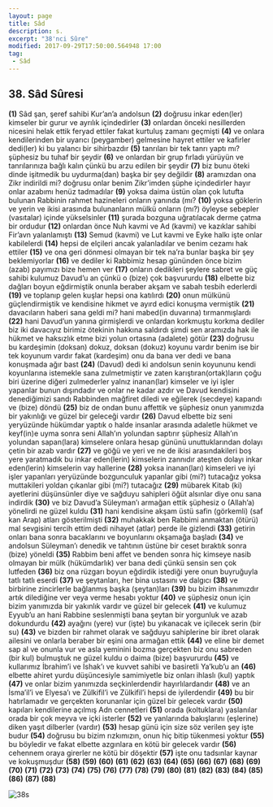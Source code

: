 ```yaml
---
layout: page
title: Sâd
description: s.
excerpt: "38'nci Sûre"
modified: 2017-09-29T17:50:00.564948 17:00
tag: 
 - Sâd
---
```


## 38. Sâd Sûresi

**(1)** Sâd şan, şeref sahibi Kur’an’a andolsun
**(2)** doğrusu inkar eden(ler) kimseler bir gurur ve ayrılık içindedirler
**(3)** onlardan önceki nesillerden nicesini helak ettik feryad ettiler fakat kurtuluş zamanı geçmişti 
**(4)** ve onlara kendilerinden bir uyarıcı (peygamber) gelmesine hayret ettiler ve kafirler dedi(ler) ki bu yalancı bir sihirbazdır
**(5)** tanrıları bir tek tanrı yaptı mı? şüphesiz bu tuhaf bir şeydir
**(6)** ve onlardan bir grup fırladı yürüyün ve tanrılarınıza bağlı kalın çünkü bu arzu edilen bir şeydir
**(7)** biz bunu öteki dinde işitmedik bu uydurma(dan) başka bir şey değildir
**(8)** aramızdan ona Zikr indirildi mi? doğrusu onlar benim Zikr’imden şüphe içindedirler hayır onlar azabımı henüz tadmadılar
**(9)** yoksa daima üstün olan çok lutufta bulunan Rabbinin rahmet hazineleri onların yanında (mı?
**(10)** yoksa göklerin ve yerin ve ikisi arasında bulunanların mülkü onların (mı?) öyleyse sebepler (vasıtalar) içinde yükselsinler 
**(11)** şurada bozguna uğratılacak derme çatma bir ordudur 
**(12)** onlardan önce Nuh kavmi ve Ad (kavmi) ve kazıklar sahibi Fir’avn yalanlamıştı 
**(13)** Semud (kavmi) ve Lut kavmi ve Eyke halkı işte onlar kabilelerdi
**(14)** hepsi de elçileri ancak yalanladılar ve benim cezamı hak ettiler 
**(15)** ve ona geri dönmesi olmayan bir tek na’ra bunlar başka bir şey beklemiyorlar
**(16)** ve dediler ki Rabbimiz hesap gününden önce bizim (azab) payımızı bize hemen ver
**(17)** onların dedikleri şeylere sabret ve güç sahibi kulumuz Davud’u an çünkü o (bize) çok başvururdu
**(18)** elbette biz dağları boyun eğdirmiştik onunla beraber akşam ve sabah tesbih ederlerdi
**(19)** ve toplanıp gelen kuşlar hepsi ona katılırdı
**(20)** onun mülkünü güçlendirmiştik ve kendisine hikmet ve ayırd edici konuşma vermiştik
**(21)** davacıların haberi sana geldi mi? hani mabed(in duvarına) tırmanmışlardı
**(22)** hani Davud’un yanına girmişlerdi ve onlardan korkmuştu korkma dediler biz iki davacıyız birimiz ötekinin hakkına saldırdı şimdi sen aramızda hak ile hükmet ve haksızlık etme bizi yolun ortasına (adalete) götür 
**(23)** doğrusu bu kardeşimin (doksan) dokuz, doksan (dokuz) koyunu vardır benim ise bir tek koyunum vardır fakat (kardeşim) onu da bana ver dedi ve bana konuşmada ağır bast
**(24)** (Davud) dedi ki andolsun senin koyununu kendi koyunlarına istemekle sana zulmetmiştir ve zaten karıştıran(ortak)ların çoğu biri üzerine diğeri zulmederler yalnız inanan(lar) kimseler ve iyi işler yapanlar bunun dışındadır ve onlar ne kadar azdır ve Davud kendisini denediğimizi sandı Rabbinden mağfiret diledi ve eğilerek (secdeye) kapandı ve (bize) döndü
**(25)** biz de ondan bunu affettik ve şüphesiz onun yanımızda bir yakınlığı ve güzel bir geleceği vardır
**(26)** Davud elbette biz seni yeryüzünde hükümdar yaptık o halde insanlar arasında adaletle hükmet ve keyf(in)e uyma sonra seni Allah’ın yolundan saptırır şüphesiz Allah’ın yolundan sapan(lara) kimselere onlara hesap gününü unuttuklarından dolayı çetin bir azab vardır 
**(27)** ve göğü ve yeri ve ne de ikisi arasındakileri boş yere yaratmadık bu inkar eden(lerin) kimselerin zannıdır ateşten dolayı inkar eden(lerin) kimselerin vay hallerine 
**(28)** yoksa inanan(ları) kimseleri ve iyi işler yapanları yeryüzünde bozgunculuk yapanlar gibi (mi?) tutacağız yoksa muttakileri yoldan çıkanlar gibi (mi?) tutacağız
**(29)** mübarek Kitab (ki) ayetlerini düşünsünler diye ve sağduyu sahipleri öğüt alsınlar diye onu sana indirdik
**(30)** ve biz Davud’a Süleyman’ı armağan ettik şüphesiz o (Allah’a) yönelirdi ne güzel kuldu
**(31)** hani kendisine akşam üstü safin (görkemli) (saf kan Arap) atları gösterilmişti 
**(32)** muhakkak ben Rabbimi anmaktan (ötürü) mal sevgisini tercih ettim dedi nihayet (atlar) perde ile gizlendi
**(33)** getirin onları bana sonra bacaklarını ve boyunlarını okşamağa başladı 
**(34)** ve andolsun Süleyman’ı denedik ve tahtının üstüne bir ceset bıraktık sonra (bize) yöneldi
**(35)** Rabbim beni affet ve benden sonra hiç kimseye nasib olmayan bir mülk (hükümdarlık) ver bana dedi çünkü sensin sen çok lutfeden
**(36)** biz ona rüzgarı boyun eğdirdik istediği yere onun buyruğuyla tatlı tatlı eserdi 
**(37)** ve şeytanları, her bina ustasını ve dalgıcı
**(38)** ve birbirine zincirlerle bağlanmış başka (şeytan)ları 
**(39)** bu bizim ihsanımızdır artık dilediğine ver veya verme hesabı yoktur
**(40)** ve şüphesiz onun için bizim yanımızda bir yakınlık vardır ve güzel bir gelecek
**(41)** ve kulumuz Eyyub’u an hani Rabbine seslenmişti bana şeytan bir yorgunluk ve azab dokundurdu 
**(42)** ayağını (yere) vur (işte) bu yıkanacak ve içilecek serin (bir su) 
**(43)** ve bizden bir rahmet olarak ve sağduyu sahiplerine bir ibret olarak ailesini ve onlarla beraber bir eşini ona armağan ettik 
**(44)** ve eline bir demet sap al ve onunla vur ve asla yeminini bozma gerçekten biz onu sabreden (bir kul) bulmuştuk ne güzel kuldu o daima (bize) başvururdu
**(45)** ve kullarımız İbrahim’i ve İshak’ı ve kuvvet sahibi ve basiretli Ya’kub’u an 
**(46)** elbette ahiret yurdu düşüncesiyle samimiyetle biz onları ihlaslı (kul) yaptık 
**(47)** ve onlar bizim yanımızda seçkinlerdendir hayırlılardandır
**(48)** ve an İsma’il’i ve Elyesa’ı ve Zülkifil’i ve Zülkifil’i hepsi de iyilerdendir
**(49)** bu bir hatırlamadır ve gerçekten korunanlar için güzel bir gelecek vardır
**(50)** kapıları kendilerine açılmış Adn cennetleri
**(51)** orada (koltuklara) yaslanılar orada bir çok meyva ve içki isterler
**(52)** ve yanlarında bakışlarını (eşlerine) diken yaşıt dilberler (vardır) 
**(53)** hesap günü için size söz verilen şey işte budur
**(54)** doğrusu bu bizim rızkımızın, onun hiç bitip tükenmesi yoktur
**(55)** bu böyledir ve fakat elbette azgınlara en kötü bir gelecek vardır 
**(56)** cehennem oraya girerler ne kötü bir döşektir
**(57)** işte onu tadsınlar kaynar ve kokuşmuşdur
**(58)** 
**(59)** 
**(60)** 
**(61)** 
**(62)** 
**(63)** 
**(64)** 
**(65)** 
**(66)** 
**(67)** 
**(68)** 
**(69)** 
**(70)** 
**(71)** 
**(72)** 
**(73)** 
**(74)** 
**(75)** 
**(76)** 
**(77)** 
**(78)** 
**(79)** 
**(80)** 
**(81)** 
**(82)** 
**(83)** 
**(84)** 
**(85)** 
**(86)** 
**(87)** 
**(88)** 

![38s]({{site.url}}/images/ayrac-muhur.png)
